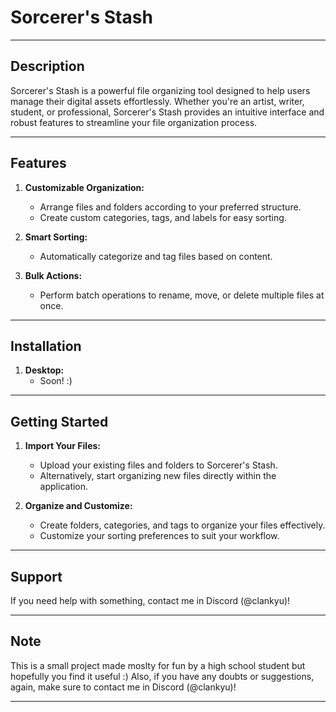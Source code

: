 # Sorcerer's Stash

---

## Description

Sorcerer's Stash is a powerful file organizing tool designed to help users manage their digital assets effortlessly. Whether you're an artist, writer, student, or professional, Sorcerer's Stash provides an intuitive interface and robust features to streamline your file organization process.

---

## Features

1. **Customizable Organization:**
   - Arrange files and folders according to your preferred structure.
   - Create custom categories, tags, and labels for easy sorting.

2. **Smart Sorting:**
   - Automatically categorize and tag files based on content.

4. **Bulk Actions:**
   - Perform batch operations to rename, move, or delete multiple files at once.

---

## Installation

1. **Desktop:**
   - Soon! :)
---

## Getting Started

1. **Import Your Files:**
   - Upload your existing files and folders to Sorcerer's Stash.
   - Alternatively, start organizing new files directly within the application.

2. **Organize and Customize:**
   - Create folders, categories, and tags to organize your files effectively.
   - Customize your sorting preferences to suit your workflow.

---

## Support

If you need help with something, contact me in Discord (@clankyu)!

---


## Note

This is a small project made moslty for fun by a high school student but hopefully you find it useful :)
Also, if you have any doubts or suggestions, again, make sure to contact me in Discord (@clankyu)! 

---
